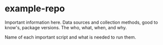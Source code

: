 # example-repo

Important information here. Data sources and collection methods, good to know's, package versions. The who, what, when, and why. 

Name of each important script and what is needed to run them. 
